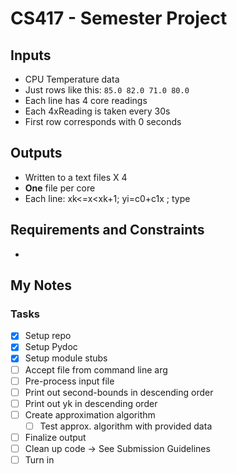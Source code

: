 # CS417 - Semester Project

## Inputs

- CPU Temperature data
- Just rows like this: `85.0 82.0 71.0 80.0`
- Each line has 4 core readings
- Each 4xReading is taken every 30s
- First row corresponds with 0 seconds

## Outputs

- Written to a text files X 4
- **One** file per core
- Each line: xk<=x<xk+1; yi=c0+c1x ; type

## Requirements and Constraints

- 

## My Notes

### Tasks

- [X] Setup repo
- [X] Setup Pydoc
- [X] Setup module stubs
- [ ] Accept file from command line arg
- [ ] Pre-process input file
- [ ] Print out second-bounds in descending order
- [ ] Print out yk in descending order
- [ ] Create approximation algorithm
    - [ ] Test approx. algorithm with provided data
- [ ] Finalize output
- [ ] Clean up code -> See Submission Guidelines
- [ ] Turn in